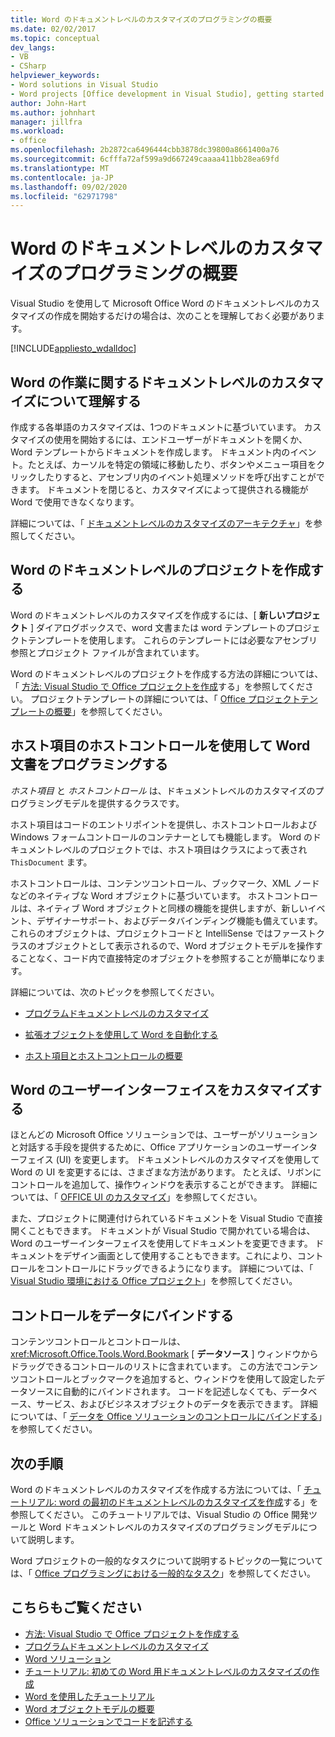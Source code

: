 ```yaml
---
title: Word のドキュメントレベルのカスタマイズのプログラミングの概要
ms.date: 02/02/2017
ms.topic: conceptual
dev_langs:
- VB
- CSharp
helpviewer_keywords:
- Word solutions in Visual Studio
- Word projects [Office development in Visual Studio], getting started
author: John-Hart
ms.author: johnhart
manager: jillfra
ms.workload:
- office
ms.openlocfilehash: 2b2872ca6496444cbb3878dc39800a8661400a76
ms.sourcegitcommit: 6cfffa72af599a9d667249caaaa411bb28ea69fd
ms.translationtype: MT
ms.contentlocale: ja-JP
ms.lasthandoff: 09/02/2020
ms.locfileid: "62971798"
---
```

# <a name="get-started-programming-document-level-customizations-for-word"></a>Word のドキュメントレベルのカスタマイズのプログラミングの概要
  Visual Studio を使用して Microsoft Office Word のドキュメントレベルのカスタマイズの作成を開始するだけの場合は、次のことを理解しておく必要があります。

 [!INCLUDE[appliesto_wdalldoc](../vsto/includes/appliesto-wdalldoc-md.md)]

## <a name="understand-how-document-level-customizations-for-word-work"></a>Word の作業に関するドキュメントレベルのカスタマイズについて理解する
 作成する各単語のカスタマイズは、1つのドキュメントに基づいています。 カスタマイズの使用を開始するには、エンドユーザーがドキュメントを開くか、Word テンプレートからドキュメントを作成します。 ドキュメント内のイベント。たとえば、カーソルを特定の領域に移動したり、ボタンやメニュー項目をクリックしたりすると、アセンブリ内のイベント処理メソッドを呼び出すことができます。 ドキュメントを閉じると、カスタマイズによって提供される機能が Word で使用できなくなります。

 詳細については、「 [ドキュメントレベルのカスタマイズのアーキテクチャ](../vsto/architecture-of-document-level-customizations.md)」を参照してください。

## <a name="create-document-level-projects-for-word"></a>Word のドキュメントレベルのプロジェクトを作成する
 Word のドキュメントレベルのカスタマイズを作成するには、[ **新しいプロジェクト** ] ダイアログボックスで、word 文書または word テンプレートのプロジェクトテンプレートを使用します。 これらのテンプレートには必要なアセンブリ参照とプロジェクト ファイルが含まれています。

 Word のドキュメントレベルのプロジェクトを作成する方法の詳細については、「 [方法: Visual Studio で Office プロジェクトを作成](../vsto/how-to-create-office-projects-in-visual-studio.md)する」を参照してください。 プロジェクトテンプレートの詳細については、「 [Office プロジェクトテンプレートの概要](../vsto/office-project-templates-overview.md)」を参照してください。

## <a name="program-word-documents-by-using-host-items-host-controls"></a>ホスト項目のホストコントロールを使用して Word 文書をプログラミングする
 *ホスト項目* と *ホストコントロール* は、ドキュメントレベルのカスタマイズのプログラミングモデルを提供するクラスです。

 ホスト項目はコードのエントリポイントを提供し、ホストコントロールおよび Windows フォームコントロールのコンテナーとしても機能します。 Word のドキュメントレベルのプロジェクトでは、ホスト項目はクラスによって表され `ThisDocument` ます。

 ホストコントロールは、コンテンツコントロール、ブックマーク、XML ノードなどのネイティブな Word オブジェクトに基づいています。 ホストコントロールは、ネイティブ Word オブジェクトと同様の機能を提供しますが、新しいイベント、デザイナーサポート、およびデータバインディング機能も備えています。 これらのオブジェクトは、プロジェクトコードと IntelliSense ではファーストクラスのオブジェクトとして表示されるので、Word オブジェクトモデルを操作することなく、コード内で直接特定のオブジェクトを参照することが簡単になります。

 詳細については、次のトピックを参照してください。

- [プログラムドキュメントレベルのカスタマイズ](../vsto/programming-document-level-customizations.md)

- [拡張オブジェクトを使用して Word を自動化する](../vsto/automating-word-by-using-extended-objects.md)

- [ホスト項目とホストコントロールの概要](../vsto/host-items-and-host-controls-overview.md)

## <a name="customize-the-user-interface-of-word"></a>Word のユーザーインターフェイスをカスタマイズする
 ほとんどの Microsoft Office ソリューションでは、ユーザーがソリューションと対話する手段を提供するために、Office アプリケーションのユーザーインターフェイス (UI) を変更します。 ドキュメントレベルのカスタマイズを使用して Word の UI を変更するには、さまざまな方法があります。 たとえば、リボンにコントロールを追加して、操作ウィンドウを表示することができます。 詳細については、「 [OFFICE UI のカスタマイズ](../vsto/office-ui-customization.md)」を参照してください。

 また、プロジェクトに関連付けられているドキュメントを Visual Studio で直接開くこともできます。 ドキュメントが Visual Studio で開かれている場合は、Word のユーザーインターフェイスを使用してドキュメントを変更できます。 ドキュメントをデザイン画面として使用することもできます。これにより、コントロールをコントロールにドラッグできるようになります。 詳細については、「 [Visual Studio 環境における Office プロジェクト](../vsto/office-projects-in-the-visual-studio-environment.md)」を参照してください。

## <a name="bind-controls-to-data"></a>コントロールをデータにバインドする
 コンテンツコントロールとコントロールは、 <xref:Microsoft.Office.Tools.Word.Bookmark> [ **データソース** ] ウィンドウからドラッグできるコントロールのリストに含まれています。 この方法でコンテンツコントロールとブックマークを追加すると、ウィンドウを使用して設定したデータソースに自動的にバインドされます。 コードを記述しなくても、データベース、サービス、およびビジネスオブジェクトのデータを表示できます。 詳細については、「 [データを Office ソリューションのコントロールにバインドする](../vsto/binding-data-to-controls-in-office-solutions.md)」を参照してください。

## <a name="next-steps"></a>次の手順
 Word のドキュメントレベルのカスタマイズを作成する方法については、「 [チュートリアル: word の最初のドキュメントレベルのカスタマイズを作成](../vsto/walkthrough-creating-your-first-document-level-customization-for-word.md)する」を参照してください。 このチュートリアルでは、Visual Studio の Office 開発ツールと Word ドキュメントレベルのカスタマイズのプログラミングモデルについて説明します。

 Word プロジェクトの一般的なタスクについて説明するトピックの一覧については、「 [Office プログラミングにおける一般的なタスク](../vsto/common-tasks-in-office-programming.md)」を参照してください。

## <a name="see-also"></a>こちらもご覧ください
- [方法: Visual Studio で Office プロジェクトを作成する](../vsto/how-to-create-office-projects-in-visual-studio.md)
- [プログラムドキュメントレベルのカスタマイズ](../vsto/programming-document-level-customizations.md)
- [Word ソリューション](../vsto/word-solutions.md)
- [チュートリアル: 初めての Word 用ドキュメントレベルのカスタマイズの作成](../vsto/walkthrough-creating-your-first-document-level-customization-for-word.md)
- [Word を使用したチュートリアル](../vsto/walkthroughs-using-word.md)
- [Word オブジェクトモデルの概要](../vsto/word-object-model-overview.md)
- [Office ソリューションでコードを記述する](../vsto/writing-code-in-office-solutions.md)
